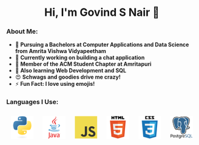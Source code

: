 <h1 align="center">Hi, I'm Govind S Nair 👋</h1>
<!-- <img align="right" alt="Coding" width="250" src="https://github.com/Govind-S-Nair/Govind-S-Nair/blob/main/GIFs/Coding.gif"> -->

### About Me:
- 🌱 **Pursuing a Bachelors at Computer Applications and Data Science from Amrita Vishwa Vidyapeetham**
- 🔭 **Currently working on building a chat application**
- 🤝 **Member of the ACM Student Chapter at Amritapuri**
- 🤔 **Also learning Web Development and SQL**
- 😍 **Schwags and goodies drive me crazy!**
- ⚡ **Fun Fact: I love using emojis!**

### Languages I Use:
<div align="center">   
<img style="margin: 10px" src="https://github.com/Govind-S-Nair/Govind-S-Nair/blob/main/Logos/Python.png" alt="Python" height="60"/>
<img style="margin: 10px" src="https://github.com/Govind-S-Nair/Govind-S-Nair/blob/main/Logos/Java.png" alt="Java" height="60"/> 
<img style="margin: 10px" src="https://github.com/Govind-S-Nair/Govind-S-Nair/blob/main/Logos/JavaScript.png" alt="JavaScript" height="60"/>    
<img style="margin: 10px" src="https://github.com/Govind-S-Nair/Govind-S-Nair/blob/main/Logos/HTML.png" alt="HTML5" height="60"/>  
<img style="margin: 10px" src="https://github.com/Govind-S-Nair/Govind-S-Nair/blob/main/Logos/CSS.png" alt="CSS3" height="60"/>
<img style="margin: 10px" src="https://github.com/Govind-S-Nair/Govind-S-Nair/blob/main/Logos/PostgreSQL.png" alt="PostgreSQL" height="60"/> 
</div>
